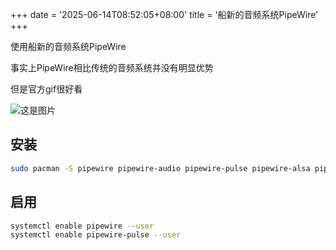 +++
date = '2025-06-14T08:52:05+08:00'
title = '船新的音频系统PipeWire'
+++

使用船新的音频系统PipeWire

事实上PipeWire相比传统的音频系统并没有明显优势

但是官方gif很好看

![这是图片](https://pipewire.org/assets/pipewire.gif)

## 安装

```sh
sudo pacman -S pipewire pipewire-audio pipewire-pulse pipewire-alsa pipewire-jack wireplumber lib32-pipewire lib32-pipewire-jack --needed
```

## 启用

```sh
systemctl enable pipewire --user
systemctl enable pipewire-pulse --user
```
